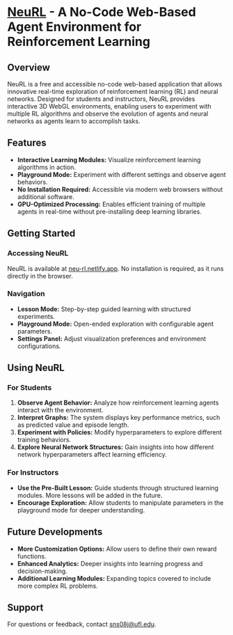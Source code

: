 # [NeuRL](https://neu-rl.netlify.app) - A No-Code Web-Based Agent Environment for Reinforcement Learning

## Overview
NeuRL is a free and accessible no-code web-based application that allows innovative real-time exploration of reinforcement learning (RL) and neural networks. Designed for students and instructors, NeuRL provides interactive 3D WebGL environments, enabling users to experiment with multiple RL algorithms and observe the evolution of agents and neural networks as agents learn to accomplish tasks.

## Features
- **Interactive Learning Modules:** Visualize reinforcement learning algorithms in action.
- **Playground Mode:** Experiment with different settings and observe agent behaviors.
- **No Installation Required:** Accessible via modern web browsers without additional software.
- **GPU-Optimized Processing:** Enables efficient training of multiple agents in real-time without pre-installing deep learning libraries.

## Getting Started
### Accessing NeuRL
NeuRL is available at [neu-rl.netlify.app](https://neu-rl.netlify.app). No installation is required, as it runs directly in the browser.

### Navigation
- **Lesson Mode:** Step-by-step guided learning with structured experiments.
- **Playground Mode:** Open-ended exploration with configurable agent parameters.
- **Settings Panel:** Adjust visualization preferences and environment configurations.

## Using NeuRL
### For Students
1. **Observe Agent Behavior:** Analyze how reinforcement learning agents interact with the environment.
2. **Interpret Graphs:** The system displays key performance metrics, such as predicted value and episode length.
3. **Experiment with Policies:** Modify hyperparameters to explore different training behaviors.
4. **Explore Neural Network Structures:** Gain insights into how different network hyperparameters affect learning efficiency.

### For Instructors
- **Use the Pre-Built Lesson:** Guide students through structured learning modules. More lessons will be added in the future.
- **Encourage Exploration:** Allow students to manipulate parameters in the playground mode for deeper understanding.

## Future Developments
- **More Customization Options:** Allow users to define their own reward functions.
- **Enhanced Analytics:** Deeper insights into learning progress and decision-making.
- **Additional Learning Modules:** Expanding topics covered to include more complex RL problems.

## Support
For questions or feedback, contact sns08j@ufl.edu.
